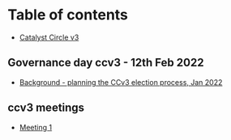 # Table of contents

* [Catalyst Circle v3](README.md)

## Governance day ccv3 - 12th Feb 2022

* [Background -  planning the CCv3 election process, Jan 2022](governance-day-ccv3-12th-feb-2022/background-planning-the-ccv3-election-process-jan-2022.md)

## ccv3 meetings

* [Meeting 1](ccv3-meetings/meeting-1.md)
